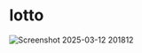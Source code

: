 # lotto

![Screenshot 2025-03-12 201812](https://github.com/user-attachments/assets/a513f6c6-fc63-4833-b3d1-1467253165b9)
